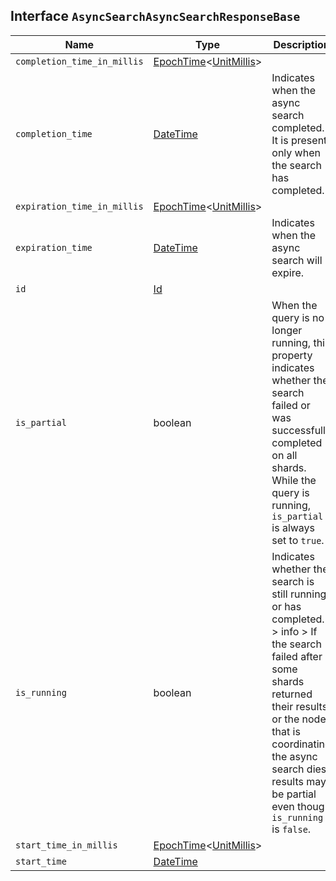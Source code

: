 ## Interface `AsyncSearchAsyncSearchResponseBase`

| Name | Type | Description |
| - | - | - |
| `completion_time_in_millis` | [EpochTime](./EpochTime.md)<[UnitMillis](./UnitMillis.md)> | &nbsp; |
| `completion_time` | [DateTime](./DateTime.md) | Indicates when the async search completed. It is present only when the search has completed. |
| `expiration_time_in_millis` | [EpochTime](./EpochTime.md)<[UnitMillis](./UnitMillis.md)> | &nbsp; |
| `expiration_time` | [DateTime](./DateTime.md) | Indicates when the async search will expire. |
| `id` | [Id](./Id.md) | &nbsp; |
| `is_partial` | boolean | When the query is no longer running, this property indicates whether the search failed or was successfully completed on all shards. While the query is running, `is_partial` is always set to `true`. |
| `is_running` | boolean | Indicates whether the search is still running or has completed. > info > If the search failed after some shards returned their results or the node that is coordinating the async search dies, results may be partial even though `is_running` is `false`. |
| `start_time_in_millis` | [EpochTime](./EpochTime.md)<[UnitMillis](./UnitMillis.md)> | &nbsp; |
| `start_time` | [DateTime](./DateTime.md) | &nbsp; |
